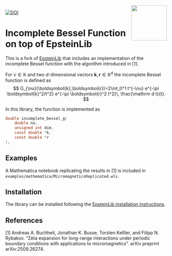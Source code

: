 <!--
SPDX-FileCopyrightText: 2025 Jonathan Busse <jonathan@jbusse.de>

SPDX-License-Identifier: AGPL-3.0-only
-->


<img align="right" src="https://avatars.githubusercontent.com/u/177750891?v=4" width="110">

[![DOI](https://img.shields.io/badge/DOI-10.48550%2FarXiv.2412.16317-blue.svg)](https://doi.org/10.48550/arXiv.2509.26274)
# Incomplete Bessel Function on top of EpsteinLib

This is a fork of [EpsteinLib](https://github.com/epsteinlib/epsteinlib) that includes an implementation of the incomplete Bessel function with the algorithm introduced in [1].

For $\nu\in\mathbb R$ and two $d$-dimensional vectors $\boldsymbol{k},\boldsymbol{r}\in\mathbb R^d$ the incomplete Bessel function is defined as
$$
G_{\nu}(\boldsymbol{k},\boldsymbol{r})=2\int_0^1 t^{-\nu} e^{-\pi \boldsymbol{k}^2/t^2} e^{-\pi \boldsymbol{r}^2 t^2}\, \frac{\mathrm d t}{t}.
$$

In this library, the function is implemented as
```c
double incomplete_bessel_g(
    double nu,
    unsigned int dim,
    const double *k,
    const double *r
);
```

## Examples
A Mathematica notebook replicating the results in [1] is included in `examples/mathematica/MicromagneticsReplicated.wls`.

## Installation
The library can be installed following the [EpsteinLib installation instructions](https://github.com/epsteinlib/epsteinlib/blob/main/README.md#installation).
## References

[1] Andreas A. Buchheit, Jonathan K. Busse, Torsten Keßler, and Filipp N. Rybakov.  “Zeta expansion for long-range interactions under periodic boundary conditions with applications to micromagnetics”.  arXiv preprint arXiv:2509.26274.
